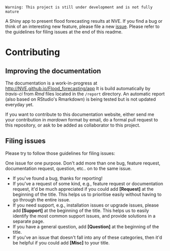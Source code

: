 
`Warning: This project is still under development and is not fully mature`

A Shiny app to present flood forecasting results at NVE. If you find a bug or think of an interesting new feature, please file a new [issue](https://github.com/fbaffie/Flood_forecasting/issues). Please refer to the guidelines for filing issues at the end of this readme.

# Contributing

## Improving the documentation

The documentation is a work-in-progress at http://NVE.github.io/Flood_forecasting/app
It is build automatically by *travis-ci* from *Rmd* files located in the `/report` directory. 
An automatic report (also based on RStudio's Rmarkdown) is being tested but is not updated everyday yet.

If you want to contribute to this documentation website, either send me your contribution in *mardown* format by email, do a formal pull request to this repository, or ask to be added as collaborator to this project.


## Filing issues

Please try to follow those guidelines for filing issues:

One issue for one purpose. Don't add more than one bug, feature request, documentation request, question, etc.. on to the same issue.

- If you've found a bug, thanks for reporting!
- If you've a request of some kind, e.g., feature request or documentation request, it'd be much appreciated if you could add **[Request]** at the beginning of the title. This helps us to prioritise easily without having to go through the entire issue.
- If you need support, e.g., installation issues or upgrade issues, please add **[Support]** at the beginning of the title. This helps us to easily identify the most common support issues, and provide solutions in a separate page.
- If you have a general question, add **[Question]** at the beginning of the title.
- If you've an issue that doesn't fall into any of these categories, then it'd be helpful if you could add **[Misc]** to your title.
